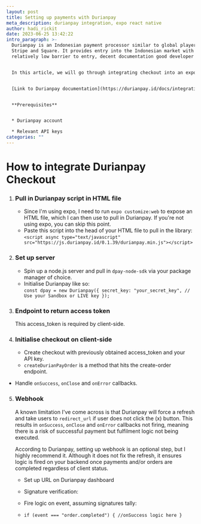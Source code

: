 ```yaml
---
layout: post
title: Setting up payments with Durianpay
meta_description: durianpay integration, expo react native
author: hadi_rickit
date: 2023-06-25 13:42:22
intro_paragraph: >-
  Durianpay is an Indonesian payment processor similar to global players like
  Stripe and Square. It provides entry into the Indonesian market with a
  relatively low barrier to entry, decent documentation good developer support.


  In this article, we will go through integrating checkout into an expo or web project. I will be spinning up a backend to return an access token as well as fire some logic on successful payment in a webhook.


  [L﻿ink to Durianpay documentation](https://durianpay.id/docs/integration/)


  **P﻿rerequisites**


  * Durianpay account

  * R﻿elevant API keys
categories: ""
---
```


# **H﻿ow to integrate Durianpay Checkout**

1. ### Pull in Durianpay script in HTML file

   * Since I'm using expo, I need to run `expo customize:web` to expose an HTML file, which I can then use to pull in Durianpay. If you're not using expo, you can skip this point.
   * P﻿aste this script into the head of your HTML file to pull in the library:\
     `<script async type="text/javascript" src="https://js.durianpay.id/0.1.39/durianpay.min.js"></script>`

2. ### S﻿et up server

   * S﻿pin up a node.js server and pull in `dpay-node-sdk` via your package manager of choice.
   * I﻿nitialise Durianpay like so:\
     `const dpay = new Durianpay({
       secret_key: "your_secret_key", // Use your Sandbox or LIVE key
     });`

3. ### Endpoint to return access token

   T﻿his access_token is required by client-side.

<script src="https://gist.github.com/rickithadi/9e6bf4f7ee854812229064f2ea5c0a98.js"></script>

4. ### Initialise checkout on client-side

   * C﻿reate checkout with previously obtained access_token and your API key.
   * `createDurianPayOrder` is a method that hits the create-order endpoint.

<script src="https://gist.github.com/rickithadi/4207a58a04d1d8bf7e9885b485c61ef1.js"></script>

   * H﻿andle `onSuccess`, `onClose` and `onError` callbacks.

5. ### W﻿ebhook

   A known limitation I've come across is that Durianpay will force a refresh and take users to `redirect_url` if user does not click the (x) button. This results in `onSuccess`, `onClose` and `onError` callbacks not firing, meaning there is a risk of successful payment but fulfilment logic not being executed.

   A﻿ccording to Durianpay, setting up webhook is an optional step, but I highly recommend it. Although it does not fix the refresh, it ensures logic is fired on your backend once payments and/or orders are completed regardless of client status.

   * S﻿et up URL on Durianpay dashboard
   * Signature verification:
   * F﻿ire logic on event, assuming signatures tally:

     <script src="https://gist.github.com/rickithadi/a646ce4bf232edd8dbd472221373ad5a.js"></script>
   * `if (event === "order.completed") {
     //onSuccess logic here
     }`